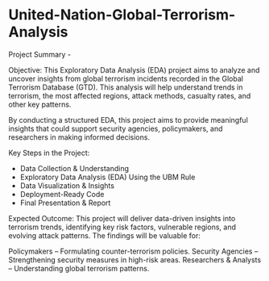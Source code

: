 # United-Nation-Global-Terrorism-Analysis

Project Summary -

Objective:
This Exploratory Data Analysis (EDA) project aims to analyze and uncover insights from global terrorism incidents recorded in the Global Terrorism Database (GTD). This analysis will help understand trends in terrorism, the most affected regions, attack methods, casualty rates, and other key patterns.

By conducting a structured EDA, this project aims to provide meaningful insights that could support security agencies, policymakers, and researchers in making informed decisions.

Key Steps in the Project:
- Data Collection & Understanding
- Exploratory Data Analysis (EDA) Using the UBM Rule
- Data Visualization & Insights
- Deployment-Ready Code
- Final Presentation & Report

Expected Outcome:
This project will deliver data-driven insights into terrorism trends, identifying key risk factors, vulnerable regions, and evolving attack patterns. The findings will be valuable for:

Policymakers – Formulating counter-terrorism policies.
Security Agencies – Strengthening security measures in high-risk areas.
Researchers & Analysts – Understanding global terrorism patterns.
